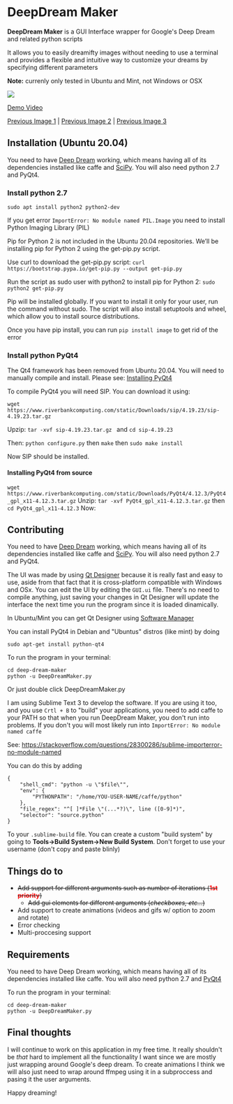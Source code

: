 # DeepDream Maker
**DeepDream Maker** is a GUI Interface wrapper for Google's Deep Dream and related python scripts

It allows you to easily dreamifty images without needing to use a terminal and provides a
flexible and intuitive way to customize your dreams by specifying different parameters

**Note:** currenly only tested in Ubuntu and Mint, not Windows or OSX

![](https://i.imgur.com/2Se5yC2.png)

[Demo Video](https://vimeo.com/134056032)

[Previous Image 1](https://i.imgur.com/E0aGgG6.png) | [Previous Image 2](https://i.imgur.com/WDzWfRE.png) | [Previous Image 3](https://i.imgur.com/MjHeCn2.png)

## Installation (Ubuntu 20.04)

You need to have [Deep Dream](https://github.com/google/deepdream) working, which means having all of its dependencies installed like caffe and [SciPy](https://www.scipy.org/install.html). You will also need python 2.7 and PyQt4.

### Install python 2.7
`sudo apt install python2 python2-dev`

If you get error `ImportError: No module named PIL.Image` you need to install Python Imaging Library (PIL)

Pip for Python 2 is not included in the Ubuntu 20.04 repositories. We’ll be installing pip for Python 2 using the get-pip.py script.

Use curl to download the get-pip.py script: `curl https://bootstrap.pypa.io/get-pip.py --output get-pip.py`

Run the script as sudo user with python2 to install pip for Python 2:
`sudo python2 get-pip.py`

Pip will be installed globally. If you want to install it only for your user, run the command without sudo. The script will also install setuptools and wheel, which allow you to install source distributions.

Once you have pip install, you can run `pip install image` to get rid of the error

### Install python PyQt4
The Qt4 framework has been removed from Ubuntu 20.04. You will need to manually compile and install. Please see:
[Installing PyQt4](https://het.as.utexas.edu/HET/Software/PyQt/installation.html)

To compile PyQt4 you will need SIP. You can download it using:

`wget https://www.riverbankcomputing.com/static/Downloads/sip/4.19.23/sip-4.19.23.tar.gz`
 
 Upzip: `tar -xvf sip-4.19.23.tar.gz ` and `cd sip-4.19.23`
 
 Then:
 `python configure.py` then `make` then `sudo make install`
 
 Now SIP should be installed. 
 
 #### Installing PyQt4 from source
 `wget https://www.riverbankcomputing.com/static/Downloads/PyQt4/4.12.3/PyQt4_gpl_x11-4.12.3.tar.gz`
 Unzip: `tar -xvf PyQt4_gpl_x11-4.12.3.tar.gz` then `cd PyQt4_gpl_x11-4.12.3`
 Now: 
 


## Contributing

You need to have [Deep Dream](https://github.com/google/deepdream) working, which means having all of its dependencies installed like caffe and [SciPy](https://www.scipy.org/install.html). You will also need python 2.7 and PyQt4.

The UI was made by using [Qt Designer](https://i.imgur.com/akMaZEy.png) because it is really fast and easy to use, aside from that fact that it is cross-platform compatible with Windows and OSx. You can edit the UI by editing the `GUI.ui` file. There's no need to compile anything, just saving your changes in Qt Designer will update the interface the next time you run the program since it is loaded dinamically. 

In Ubuntu/Mint you can get Qt Designer using [Software Manager](https://i.imgur.com/j0y1qHl.png)

You can install PyQt4 in Debian and "Ubuntus" distros (like mint) by doing

`sudo apt-get install python-qt4`

To run the program in your terminal:
```
cd deep-dream-maker
python -u DeepDreamMaker.py
```

Or just double click  DeepDreamMaker.py

I am using Sublime Text 3 to develop the software. If you are using it too, and you use `Crtl + B` to "build" your applications, you need to add caffe to your PATH so that when you run DeepDream Maker, you don't run into problems.
If you don't you will most likely run into `ImportError: No module named caffe`

See: https://stackoverflow.com/questions/28300286/sublime-importerror-no-module-named

You can do this by adding
```
{
	"shell_cmd": "python -u \"$file\"",
	"env": {
		"PYTHONPATH": "/home/YOU-USER-NAME/caffe/python"
	},
	"file_regex": "^[ ]*File \"(...*?)\", line ([0-9]*)",
    "selector": "source.python"
}
```

To your `.sublime-build` file. You can create a custom "build system" by going to **Tools->Build System->New Build System**. Don't forget to use your username (don't copy and paste blinly)

## Things do to
* ~~Add support for different arguments such as number of iterations (<b style="color:red">1st priority</b>)~~
    * ~~Add gui elements for different arguments (*checkboxes, etc...*)~~
* Add support to create animations (videos and gifs w/ option to zoom and rotate)
* Error checking
* Multi-proccesing support


## Requirements
You need to have Deep Dream working, which means having all of its dependencies installed like caffe.
You will also need python 2.7 and [PyQt4](https://wiki.python.org/moin/PyQt4)

To run the program in your terminal:
```
cd deep-dream-maker
python -u DeepDreamMaker.py
```

## Final thoughts
I will continue to work on this application in my free time. It really shouldn't be *that* hard to implement all the functionality I want since we are mostly just wrapping around Google's deep dream. To create animations I think we will also just need to wrap around ffmpeg using it in a subproccess and pasing it the user arguments.

Happy dreaming!
